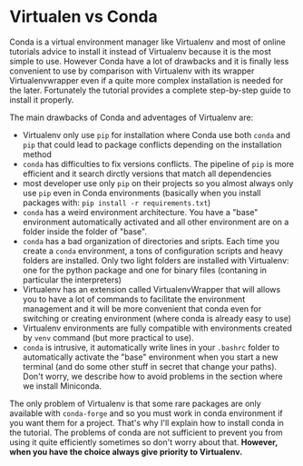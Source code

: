 # Virtualen vs Conda

Conda is a virtual environment manager like Virtualenv and most of online tutorials advice to install it instead of Virtualenv because it is the most simple to use. However Conda have a lot of drawbacks and it is finally less convenient to use by comparison with Virtualenv with its wrapper Virtualenvwrapper even if a quite more complex installation is needed for the later. Fortunately the tutorial provides a complete step-by-step guide to install it properly.

The main drawbacks of Conda and adventages of Virtualenv are:

* Virtualenv only use `pip` for installation where Conda use both `conda` and `pip` that could lead to package conflicts depending on the installation method
* `conda` has difficulties to fix versions conflicts. The pipeline of `pip` is more efficient and it search dirctly versions that match all dependencies
* most developer use only `pip` on their projects so you almost always only use `pip` even in Conda environments (basically when you install packages with: `pip install -r requirements.txt`)
* `conda` has a weird environment architecture. You have a "base" environment automatically activated and all other environment are on a folder inside the folder of "base".
* `conda` has a bad organization of directories and sripts. Each time you create a `conda` environment, a tons of configuration scripts and heavy folders are installed. Only two light folders are installed with Virtualenv: one for the python package and one for binary files (contaning in particular the interpreters)
* Virtualenv has an extension called VirtualenvWrapper that will allows you to have a lot of commands to facilitate the environment management and it will be more convenient that conda even for switching or creating environment (where conda is already easy to use)
* Virtualenv environments are fully compatible with environments created by `venv` command (but more practical to use).
* `conda` is intrusive, it automatically write lines in your `.bashrc` folder to automatically activate the "base" environment when you start a new terminal (and do some other stuff in secret that change your paths). Don't worry, we describe how to avoid problems in the section where we install Miniconda.

The only problem of Virtualenv is that some rare packages are only available with `conda-forge` and so you must work in conda environment if you want them for a project. That's why I'll explain how to install conda in the tutorial. The problems of conda are not sufficient to prevent you from using it quite efficiently sometimes so don't worry about that. **However, when you have the choice always give priority to Virtualenv.**
